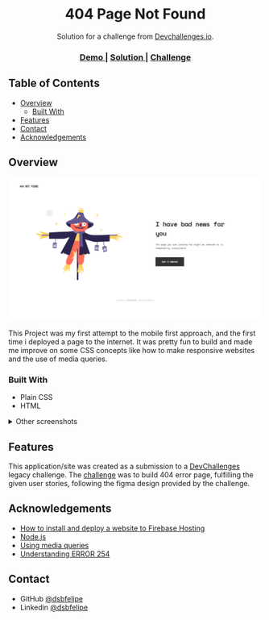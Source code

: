 <!-- Please update value in the {}  -->

<h1 align="center">404 Page Not Found</h1>

<div align="center">
   Solution for a challenge from  <a href="http://legacy.devchallenges.io" target="_blank">Devchallenges.io</a>.
</div>

<div align="center">
  <h3>
    <a href="https://devchallenges-404.web.app/">
      Demo
    </a>
    <span> | </span>
    <a href="https://{your-url-to-the-solution}">
      Solution
    </a>
    <span> | </span>
    <a href="https://legacy.devchallenges.io/challenges/wBunSb7FPrIepJZAg0sY">
      Challenge
    </a>
  </h3>
</div>

<!-- TABLE OF CONTENTS -->

## Table of Contents

- [Overview](#overview)
  - [Built With](#built-with)
- [Features](#features)
- [Contact](#contact)
- [Acknowledgements](#acknowledgements)

<!-- OVERVIEW -->

## Overview

![screenshot](/screenshots/screenshot-1080p.png)

This Project was my first attempt to the mobile first approach, and the first time i deployed a page to the internet. It was pretty fun to build and made me improve on some CSS concepts like how to make responsive websites and the use of media queries.

### Built With

<!-- This section should list any major frameworks that you built your project using. Here are a few examples.-->

- Plain CSS
- HTML


<details>
<summary>Other screenshots</summary>
<br>
<div display=flex>

  ![Tablet screenshot](/screenshots/screenshot-ipad.png)
  Screenshot for iPad screen size

  <br>

  ![Mobile screenshot](/screenshots/screenshot-mobile.png)
  Screenshot for smartphones screen sizes

</div>
</details>

## Features

<!-- List the features of your application or follow the template. Don't share the figma file here :) -->

This application/site was created as a submission to a [DevChallenges](https://devchallenges.io/challenges) legacy challenge. The [challenge](https://legacy.devchallenges.io/challenges/wBunSb7FPrIepJZAg0sY) was to build 404 error page, fulfilling the given user stories, following the figma design provided by the challenge.


## Acknowledgements

<!-- This section should list any articles or add-ons/plugins that helps you to complete the project. This is optional but it will help you in the future. For example -->

- [How to install and deploy a website to Firebase Hosting](https://blogs.devchallenges.io/posts/tJ26U8MhZTPgBSRSwpqr#firebase)
- [Node.js](https://nodejs.org/)
- [Using media queries](https://developer.mozilla.org/en-US/docs/Web/CSS/CSS_media_queries/Using_media_queries)
- [Understanding ERROR 254](https://answers.netlify.com/t/i-got-error-code-254-and-i-dont-know-how-to-fix-it/51192/3)

## Contact

<!-- - Website [your-website.com](https://{your-web-site-link}) -->
- GitHub [@dsbfelipe](https://github.com/dsbfelipe)
- Linkedin [@dsbfelipe](https://www.linkedin.com/in/dsbfelipe/)
